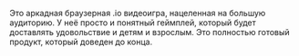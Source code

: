 Это аркадная браузерная .io видеоигра, нацеленная на большую аудиторию. У неё просто и понятный геймплей, который будет доставлять удовольствие и детям и взрослым. Это полностью готовый продукт, который доведен до конца.
